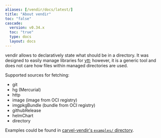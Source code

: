 ```yaml
---
aliases: [/vendir/docs/latest/]
title: "About vendir"
toc: "false"
cascade:
  version: v0.34.x
  toc: "true"
  type: docs
  layout: docs
---
```


vendir allows to declaratively state what should be in a directory. It was designed to easily manage libraries for [ytt](/ytt); however, it is a generic tool and does not care how files within managed directories are used.

Supported sources for fetching:

- git
- hg (Mercurial)
- http
- image (image from OCI registry)
- imgpkgBundle (bundle from OCI registry)
- githubRelease
- helmChart
- directory

Examples could be found in [carvel-vendir's `examples/` directory](https://github.com/vmware-tanzu/carvel-vendir/tree/develop/examples).
